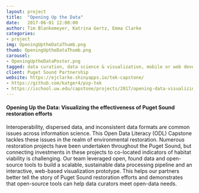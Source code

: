 ```yaml
---
layout: project
title:  "Opening Up the Data"
date:   2017-06-01 12:00:00
author: Tim Blankemeyer, Katrina Gertz, Emma Clarke
categories:
- project
img: OpeningUptheDataThumb.png
thumb: OpeningUptheDataThumb.png
carousel:
- OpeningUptheDataPoster.png
tagged: data curation, data science & visualization, mobile or web development
client: Puget Sound Partnership
website: https://ejclarke.shinyapps.io/tek-capstone/
- https://github.com/katger4/psp-tek
- https://ischool.uw.edu/capstone/projects/2017/opening-data-visualizing-effectiveness-puget-sound-restoration-efforts
---
```

#### Opening Up the Data: Visualizing the effectiveness of Puget Sound restoration efforts

Interoperability, dispersed data, and inconsistent data formats are common issues across information science. This Open Data Literacy (ODL) Capstone tackles these issues in the realm of environmental restoration. Numerous restoration projects have been undertaken throughout the Puget Sound, but connecting investments in these projects to co-located indicators of habitat viability is challenging. Our team leveraged open, found data and open-source tools to build a scalable, sustainable data processing pipeline and an interactive, web-based visualization prototype. This helps our partners better tell the story of Puget Sound restoration efforts and demonstrates that open-source tools can help data curators meet open-data needs.

